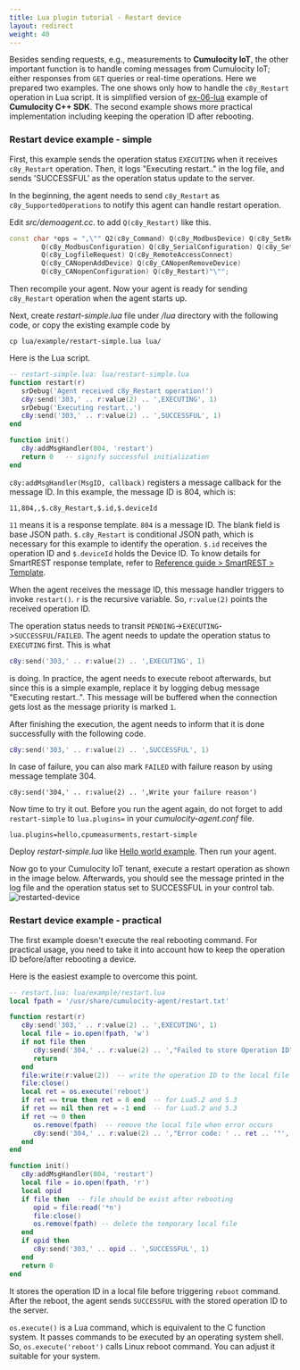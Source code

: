 ```yaml
---
title: Lua plugin tutorial - Restart device
layout: redirect
weight: 40
---
```

Besides sending requests, e.g., measurements to **Cumulocity IoT**, the other important function is to handle coming messages from Cumulocity IoT; either responses from `GET` queries or real-time operations.
Here we prepared two examples. The one shows only how to handle the `c8y_Restart` operation in Lua script. It is simplified version of [ex-06-lua](/device-sdk/cpp/#use) example of **Cumulocity C++ SDK**. The second example shows more practical implementation including keeping the operation ID after rebooting.


### <a name="restart"></a>Restart device example - simple
First, this example sends the operation status `EXECUTING` when it receives `c8y_Restart` operation. Then, it logs "Executing restart.." in the log file, and sends 'SUCCESSFUL' as the operation status update to the server.

In the beginning, the agent needs to send `c8y_Restart` as `c8y_SupportedOperations` to notify this agent can handle restart operation.

Edit _src/demoagent.cc_. to add `Q(c8y_Restart)` like this.
```cpp
const char *ops = ",\"" Q2(c8y_Command) Q(c8y_ModbusDevice) Q(c8y_SetRegister)
        Q(c8y_ModbusConfiguration) Q(c8y_SerialConfiguration) Q(c8y_SetCoil)
        Q(c8y_LogfileRequest) Q(c8y_RemoteAccessConnect)
        Q(c8y_CANopenAddDevice) Q(c8y_CANopenRemoveDevice)
        Q(c8y_CANopenConfiguration) Q(c8y_Restart)"\"";
```

Then recompile your agent. Now your agent is ready for sending `c8y_Restart` operation when the agent starts up.

Next, create _restart-simple.lua_ file under _/lua_ directory with the following code, or copy the existing example code by
```shell
cp lua/example/restart-simple.lua lua/
```

Here is the Lua script.

```lua
-- restart-simple.lua: lua/restart-simple.lua
function restart(r)
   srDebug('Agent received c8y_Restart operation!')
   c8y:send('303,' .. r:value(2) .. ',EXECUTING', 1)
   srDebug('Executing restart..')
   c8y:send('303,' .. r:value(2) .. ',SUCCESSFUL', 1)
end

function init()
   c8y:addMsgHandler(804, 'restart')
   return 0   -- signify successful initialization
end
```

`c8y:addMsgHandler(MsgID, callback)` registers a message callback for the message ID. In this example, the message ID is 804, which is:
```plain
11,804,,$.c8y_Restart,$.id,$.deviceId
```
`11` means it is a response template. `804` is a message ID. The blank field is base JSON path. `$.c8y_Restart` is conditional JSON path, which is necessary for this example to identify the operation. `$.id` receives the operation ID and `$.deviceId` holds the Device ID. To know details for SmartREST response template, refer to [Reference guide > SmartREST > Template](/reference/smartrest/#templates).

When the agent receives the message ID, this message handler triggers to invoke `restart()`. `r` is the recursive variable. So, `r:value(2)` points the received operation ID.

The operation status needs to transit `PENDING`->`EXECUTING`->`SUCCESSFUL`/`FAILED`. The agent needs to update the operation status to `EXECUTING` first. This is what
```lua
c8y:send('303,' .. r:value(2) .. ',EXECUTING', 1)
```
is doing. In practice, the agent needs to execute reboot afterwards, but since this is a simple example, replace it by logging debug message "Executing restart..". This message will be buffered when the connection gets lost as the message priority is marked `1`.

After finishing the execution, the agent needs to inform that it is done successfully with the following code.
```lua
c8y:send('303,' .. r:value(2) .. ',SUCCESSFUL', 1)
```

In case of failure, you can also mark `FAILED` with failure reason by using message template 304.
```
c8y:send('304,' .. r:value(2) .. ',Write your failure reason')
```

Now time to try it out. Before you run the agent again, do not forget to add `restart-simple` to `lua.plugins=` in your _cumulocity-agent.conf_ file.
```shell
lua.plugins=hello,cpumeasurments,restart-simple
```
Deploy _restart-simple.lua_ like [Hello world example](./#hello-world-example). Then run your agent.

Now go to your Cumulocity IoT tenant, execute a restart operation as shown in the image below. Afterwards, you should see the message printed in the log file and the operation status set to SUCCESSFUL in your control tab.
![restarted-device](/images/device-sdk/restarted-device.png)


### Restart device example - practical
The first example doesn't execute the real rebooting command. For practical usage, you need to take it into account how to keep the operation ID before/after rebooting a device.

Here is the easiest example to overcome this point.

```lua
-- restart.lua: lua/example/restart.lua
local fpath = '/usr/share/cumulocity-agent/restart.txt'

function restart(r)
   c8y:send('303,' .. r:value(2) .. ',EXECUTING', 1)
   local file = io.open(fpath, 'w')
   if not file then
      c8y:send('304,' .. r:value(2) .. ',"Failed to store Operation ID"', 1)
      return
   end
   file:write(r:value(2))  -- write the operation ID to the local file
   file:close()
   local ret = os.execute('reboot')
   if ret == true then ret = 0 end  -- for Lua5.2 and 5.3
   if ret == nil then ret = -1 end  -- for Lua5.2 and 5.3
   if ret ~= 0 then
      os.remove(fpath)  -- remove the local file when error occurs
      c8y:send('304,' .. r:value(2) .. ',"Error code: ' .. ret .. '"', 1)
   end
end

function init()
   c8y:addMsgHandler(804, 'restart')
   local file = io.open(fpath, 'r')
   local opid
   if file then  -- file should be exist after rebooting
      opid = file:read('*n')
      file:close()
      os.remove(fpath) -- delete the temporary local file
   end
   if opid then
      c8y:send('303,' .. opid .. ',SUCCESSFUL', 1)
   end
   return 0
end
```

It stores the operation ID in a local file before triggering `reboot` command. After the reboot, the agent sends `SUCCESSFUL` with the stored operation ID to the server.

`os.execute()` is a Lua command, which is equivalent to the C function system. It passes commands to be executed by an operating system shell. So, `os.execute('reboot')` calls Linux reboot command. You can adjust it suitable for your system.
